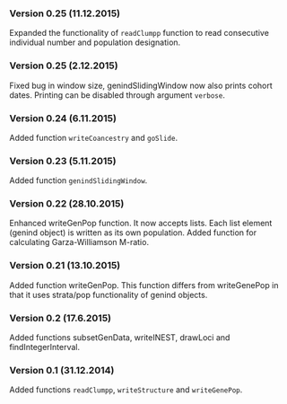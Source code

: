 ### Version 0.25 (11.12.2015)
Expanded the functionality of `readClumpp` function to read consecutive individual number and population designation.

### Version 0.25 (2.12.2015)
Fixed bug in window size, genindSlidingWindow now also prints cohort dates. Printing can be disabled through argument `verbose`.

### Version 0.24 (6.11.2015)
Added function `writeCoancestry` and `goSlide`.

### Version 0.23 (5.11.2015)
Added function `genindSlidingWindow`.

### Version 0.22 (28.10.2015)
Enhanced writeGenPop function. It now accepts lists. Each list element (genind object) is written as its own population.
Added function for calculating Garza-Williamson M-ratio.

### Version 0.21 (13.10.2015)
Added function writeGenPop. This function differs from writeGenePop in that it uses strata/pop functionality of genind objects.

### Version 0.2 (17.6.2015)
Added functions subsetGenData, writeINEST, drawLoci and findIntegerInterval.

### Version 0.1 (31.12.2014)
Added functions `readClumpp`, `writeStructure` and `writeGenePop`.